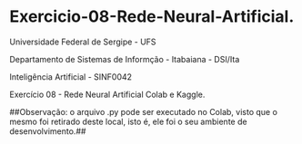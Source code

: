 # Exercicio-08-Rede-Neural-Artificial.
Universidade Federal de Sergipe - UFS 

Departamento de Sistemas de Informção - Itabaiana - DSI/Ita

Inteligência Artificial - SINF0042

Exercício 08 - Rede Neural Artificial Colab e Kaggle.

##Observação: o arquivo .py pode ser executado no Colab, visto que o mesmo foi retirado deste local, isto é, ele foi o seu ambiente de desenvolvimento.##
